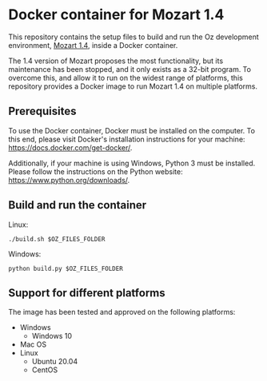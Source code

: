 # Docker container for Mozart 1.4

This repository contains the setup files to build and run
the Oz development environment, [Mozart 1.4](http://mozart2.org/mozart-v1/),
inside a Docker container.

The 1.4 version of Mozart proposes the most functionality,
but its maintenance has been stopped,
and it only exists as a 32-bit program.
To overcome this, and allow it to run on the widest range of platforms,
this repository provides a Docker image to run Mozart 1.4 on multiple platforms.

## Prerequisites

To use the Docker container, Docker must be installed on the computer.
To this end, please visit Docker's installation instructions for your machine:
https://docs.docker.com/get-docker/.

Additionally, if your machine is using Windows, Python 3 must be installed.
Please follow the instructions on the Python website:
https://www.python.org/downloads/.

## Build and run the container

Linux:
```
./build.sh $OZ_FILES_FOLDER
```

Windows:
```
python build.py $OZ_FILES_FOLDER
```

## Support for different platforms

The image has been tested and approved on the following platforms:
- Windows
    - Windows 10
- Mac OS
- Linux
    - Ubuntu 20.04
    - CentOS